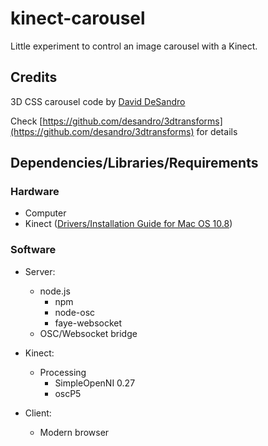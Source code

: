# kinect-carousel

Little experiment to control an image carousel with a Kinect.

## Credits

3D CSS carousel code by [David DeSandro](desandro.com)

Check [https://github.com/desandro/3dtransforms](https://github.com/desandro/3dtransforms) for details

## Dependencies/Libraries/Requirements

### Hardware

- Computer
- Kinect ([Drivers/Installation Guide for Mac OS 10.8](http://blog.nelga.com/setup-microsoft-kinect-on-mac-os-x-10-8-mountain-lion/))

### Software

- Server:
	- node.js
		- npm
		- node-osc
		- faye-websocket
	- OSC/Websocket bridge
	
- Kinect:
	- Processing
		- SimpleOpenNI 0.27
		- oscP5
		
- Client:  
	- Modern browser